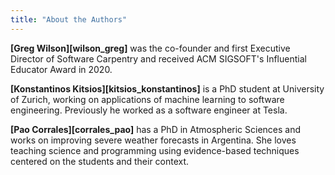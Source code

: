 ```yaml
---
title: "About the Authors"
---
```


**[Greg Wilson][wilson_greg]**
was the co-founder and first Executive Director of Software Carpentry
and received ACM SIGSOFT's Influential Educator Award in 2020.

**[Konstantinos Kitsios][kitsios_konstantinos]**
is a PhD student at University of Zurich,
working on applications of machine learning to software engineering.
Previously he worked as a software engineer at Tesla.

**[Pao Corrales][corrales_pao]**
has a PhD in Atmospheric Sciences and works on improving severe weather forecasts in Argentina.
She loves teaching science and programming using evidence-based techniques centered on the students and their context.
